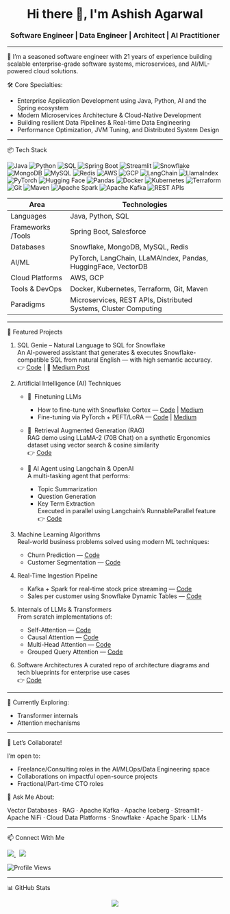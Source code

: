 <h1 align="center">Hi there 👋, I'm Ashish Agarwal</h1>
<h3 align="center">Software Engineer | Data Engineer | Architect | AI Practitioner </h3>

---

💼 I’m a seasoned software engineer with 21 years of experience building scalable enterprise-grade software systems, microservices, and AI/ML-powered cloud solutions.

🛠️ Core Specialties:

- Enterprise Application Development using Java, Python, AI and the Spring ecosystem  
- Modern Microservices Architecture & Cloud-Native Development  
- Building resilient Data Pipelines & Real-time Data Engineering  
- Performance Optimization, JVM Tuning, and Distributed System Design  

---

📦 Tech Stack

<p align="left">
  <!-- Languages -->
  <img src="https://img.shields.io/badge/Java-ED8B00?style=for-the-badge&logo=openjdk&logoColor=white" alt="Java"/>
  <img src="https://img.shields.io/badge/Python-3776AB?style=for-the-badge&logo=python&logoColor=white" alt="Python"/>
  <img src="https://img.shields.io/badge/SQL-4479A1?style=for-the-badge&logo=postgresql&logoColor=white" alt="SQL"/>
  
  <!-- Frameworks -->
  <img src="https://img.shields.io/badge/Spring%20Boot-6DB33F?style=for-the-badge&logo=spring-boot&logoColor=white" alt="Spring Boot"/>
  <img src="https://img.shields.io/badge/Streamlit-FF4B4B?style=for-the-badge&logo=streamlit&logoColor=white" alt="Streamlit"/>

  <!-- Databases -->
  <img src="https://img.shields.io/badge/Snowflake-29B4E2?style=for-the-badge&logo=snowflake&logoColor=white" alt="Snowflake"/>
  <img src="https://img.shields.io/badge/MongoDB-47A248?style=for-the-badge&logo=mongodb&logoColor=white" alt="MongoDB"/>
  <img src="https://img.shields.io/badge/MySQL-00758F?style=for-the-badge&logo=mysql&logoColor=white" alt="MySQL"/>
  <img src="https://img.shields.io/badge/Redis-DC382D?style=for-the-badge&logo=redis&logoColor=white" alt="Redis"/>

  <!-- Cloud -->
  <img src="https://img.shields.io/badge/AWS-FF9900?style=for-the-badge&logo=amazon-aws&logoColor=white" alt="AWS"/>
  <img src="https://img.shields.io/badge/Google%20Cloud-4285F4?style=for-the-badge&logo=google-cloud&logoColor=white" alt="GCP"/>

  <!-- AI/ML Tools -->
  <img src="https://img.shields.io/badge/LangChain-000000?style=for-the-badge&logo=LangChain&logoColor=white" alt="LangChain"/>
  <img src="https://img.shields.io/badge/LlamaIndex-4B0082?style=for-the-badge&logoColor=white" alt="LlamaIndex"/>
  <img src="https://img.shields.io/badge/PyTorch-EE4C2C?style=for-the-badge&logo=pytorch&logoColor=white" alt="PyTorch"/>
  <img src="https://img.shields.io/badge/Hugging%20Face-FCC624?style=for-the-badge&logo=huggingface&logoColor=black" alt="Hugging Face"/>
  <img src="https://img.shields.io/badge/Pandas-150458?style=for-the-badge&logo=pandas&logoColor=white" alt="Pandas"/>

  <!-- Tools & DevOps -->
  <img src="https://img.shields.io/badge/Docker-2496ED?style=for-the-badge&logo=docker&logoColor=white" alt="Docker"/>
  <img src="https://img.shields.io/badge/Kubernetes-326CE5?style=for-the-badge&logo=kubernetes&logoColor=white" alt="Kubernetes"/>
  <img src="https://img.shields.io/badge/Terraform-7B42BC?style=for-the-badge&logo=terraform&logoColor=white" alt="Terraform"/>
  <img src="https://img.shields.io/badge/Git-F05032?style=for-the-badge&logo=git&logoColor=white" alt="Git"/>
  <img src="https://img.shields.io/badge/Maven-C71A36?style=for-the-badge&logo=apache-maven&logoColor=white" alt="Maven"/>

  <!-- Other -->
  <img src="https://img.shields.io/badge/Apache%20Spark-E25A1C?style=for-the-badge&logo=apachespark&logoColor=white" alt="Apache Spark"/>
  <img src="https://img.shields.io/badge/Apache%20Kafka-231F20?style=for-the-badge&logo=apachekafka&logoColor=white" alt="Apache Kafka"/>
  <img src="https://img.shields.io/badge/APIs-006400?style=for-the-badge&logo=apidoc&logoColor=white" alt="REST APIs"/>
</p>


| Area              | Technologies                                                                 |
|-------------------|-------------------------------------------------------------------------------|
| Languages         | Java, Python, SQL                                                             |
| Frameworks /Tools | Spring Boot, Salesforce                                                       |
| Databases         | Snowflake, MongoDB, MySQL, Redis                                              |
| AI/ML             | PyTorch, LangChain, LLaMAIndex, Pandas, HuggingFace, VectorDB                 |
| Cloud Platforms   | AWS, GCP                                                                      |
| Tools & DevOps    | Docker, Kubernetes, Terraform, Git, Maven                                     |
| Paradigms         | Microservices, REST APIs, Distributed Systems, Cluster Computing              |

---

🌟 Featured Projects

1. SQL Genie – Natural Language to SQL for Snowflake  
   An AI-powered assistant that generates & executes Snowflake-compatible SQL from natural English — with high semantic accuracy.  
   👉 [Code](https://github.com/toashishagarwal/Snowflake-AI) | 📖 [Medium Post](https://toashishagarwal.medium.com/from-natural-language-to-sql-approaches-and-challenges-in-text2sql-d1252ff86321)

2. Artificial Intelligence (AI) Techniques

   - 🚀 Finetuning LLMs
     - How to fine-tune with Snowflake Cortex — [Code](https://github.com/toashishagarwal/Snowflake-AI/tree/main/3%20Fine%20Tuning%20LLM%20Model) | [Medium](https://toashishagarwal.medium.com/fine-tune-llm-model-using-snowflake-cortex-practical-use-case-5328a3f9038c)
     - Fine-tuning via PyTorch + PEFT/LoRA — [Code](https://github.com/toashishagarwal/DeepLearningPyTorch/blob/main/DemoFineTuningLLM.ipynb) | [Medium](https://toashishagarwal.medium.com/how-to-fine-tune-a-llm-using-lora-5fdb6dea11a6)

   - 🚀 Retrieval Augmented Generation (RAG)  
     RAG demo using LLaMA-2 (70B Chat) on a synthetic Ergonomics dataset using vector search & cosine similarity  
     👉 [Code](https://github.com/toashishagarwal/Snowflake-AI/blob/main/4%20RAG/demoRAG.ipynb)

   - 🚀 AI Agent using Langchain & OpenAI  
     A multi-tasking agent that performs:
     - Topic Summarization  
     - Question Generation  
     - Key Term Extraction  
     Executed in parallel using Langchain’s RunnableParallel feature
     👉 [Code](https://github.com/toashishagarwal/Langchain/blob/main/agent.py)

3. Machine Learning Algorithms  
   Real-world business problems solved using modern ML techniques:
   - Churn Prediction — [Code](https://github.com/toashishagarwal/ML-Programs/tree/main/ChurnPredictor)  
   - Customer Segmentation — [Code](https://github.com/toashishagarwal/ML-Programs/tree/main/CustomerSegmentation)

4. Real-Time Ingestion Pipeline
   - Kafka + Spark for real-time stock price streaming — [Code](https://github.com/toashishagarwal/demoRealTimePipeline)
   - Sales per customer using Snowflake Dynamic Tables — [Code](https://github.com/toashishagarwal/Snowflake-AI/blob/main/SnowflakeETL_DynamicTables.sql)

5. Internals of LLMs & Transformers  
   From scratch implementations of:
   - Self-Attention — [Code](https://github.com/toashishagarwal/InsideLLM-Transformers/blob/main/SelfAttention.ipynb)  
   - Causal Attention — [Code](https://github.com/toashishagarwal/InsideLLM-Transformers/blob/main/CausalAttention.ipynb)  
   - Multi-Head Attention — [Code](https://github.com/toashishagarwal/InsideLLM-Transformers/blob/main/MultiHeadAttention.ipynb)  
   - Grouped Query Attention — [Code](https://github.com/toashishagarwal/InsideLLM-Transformers/blob/main/GroupedQueryAttention.ipynb)  

6. Software Architectures
   A curated repo of architecture diagrams and tech blueprints for enterprise use cases  
   👉 [Code](https://github.com/toashishagarwal/ArchitectureDiagrams)

---

🧩 Currently Exploring:

- Transformer internals  
- Attention mechanisms

---

🤝 Let’s Collaborate!

I’m open to:

- Freelance/Consulting roles in the AI/MLOps/Data Engineering space  
- Collaborations on impactful open-source projects  
- Fractional/Part-time CTO roles

🧵 Ask Me About:

Vector Databases · RAG · Apache Kafka · Apache Iceberg · Streamlit · Apache NiFi · Cloud Data Platforms · Snowflake · Apache Spark · LLMs

---

📫 Connect With Me

<a href="https://www.linkedin.com/in/toashishagarwal15">
  <img src="https://img.shields.io/badge/LinkedIn-0077B5?style=flat-square&logo=linkedin&logoColor=white" />
</a> &nbsp;

<a href="https://toashishagarwal.medium.com/">
  <img src="https://img.shields.io/badge/Medium-12100E?style=flat-square&logo=medium&logoColor=white" />
</a>

![Profile Views](https://komarev.com/ghpvc/?username=toashishagarwal&color=green)

---

📊 GitHub Stats

<p align="center">
  <img src="https://github-readme-stats.vercel.app/api?username=toashishagarwal&show_icons=true&theme=transparent" />
</p>
